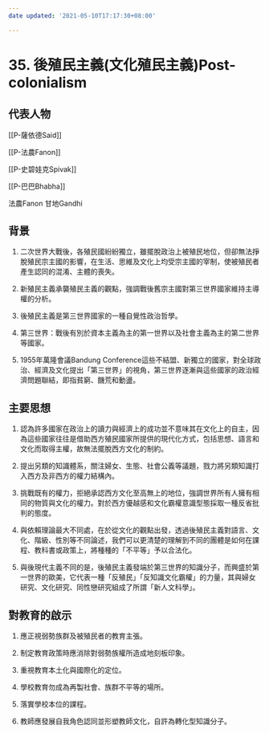 ```yaml
---
date updated: '2021-05-10T17:17:30+08:00'

---
```


# 35. 後殖民主義(文化殖民主義)Post-colonialism

## 代表人物

[[P-薩依德Said]]

[[P-法農Fanon]]

[[P-史碧娃克Spivak]]

[[P-巴巴Bhabha]]

法農Fanon
甘地Gandhi

## 背景

1.  二次世界大戰後，各殖民國紛紛獨立，雖擺脫政治上被殖民地位，但卻無法掙脫殖民宗主國的影響，在生活、思維及文化上均受宗主國的宰制，使被殖民者產生認同的混淆、主體的喪失。

2.  新殖民主義承襲殖民主義的觀點，強調戰後舊宗主國對第三世界國家維持主導權的分析。

3.  後殖民主義是第三世界國家的一種自覺性政治哲學。

4.  第三世界：戰後有別於資本主義為主的第一世界以及社會主義為主的第二世界等國家。

5.  1955年萬隆會議Bandung Conference這些不結盟、新獨立的國家，對全球政治、經濟及文化提出「第三世界」的視角，第三世界逐漸與這些國家的政治經濟問題聯結，即指貧窮、饑荒和動盪。

## 主要思想

1.  認為許多國家在政治上的讀力與經濟上的成功並不意味其在文化上的自主，因為這些國家往往是借助西方殖民國家所提供的現代化方式，包括思想、語言和文化而取得主權，故無法擺脫西方文化的制約。

2.  提出另類的知識體系，關注婦女、生態、社會公義等議題，戮力將另類知識打入西方及非西方的權力結構內。

3.  挑戰既有的權力，拒絕承認西方文化至高無上的地位，強調世界所有人擁有相同的物質與文化的權力。對於西方優越感和文化霸權意識型態採取一種反省批判的態度。

4.  與依賴理論最大不同處，在於從文化的觀點出發，透過後殖民主義對語言、文化、階級、性別等不同論述，我們可以更清楚的理解到不同的團體是如何在課程、教科書或政策上，將種種的「不平等」予以合法化。

5.  與後現代主義不同的是，後殖民主義發端於第三世界的知識分子，而興盛於第一世界的歐美，它代表一種「反殖民」「反知識文化霸權」的力量，其與婦女研究、文化研究、同性戀研究組成了所謂「新人文科學」。

## 對教育的啟示

1.  應正視弱勢族群及被殖民者的教育主張。

2.  制定教育政策時應消除對弱勢族權所造成地刻板印象。

3.  重視教育本土化與國際化的定位。

4.  學校教育勿成為再製社會、族群不平等的場所。

5.  落實學校本位的課程。

6.  教師應發展自我角色認同並形塑教師文化，自許為轉化型知識分子。
